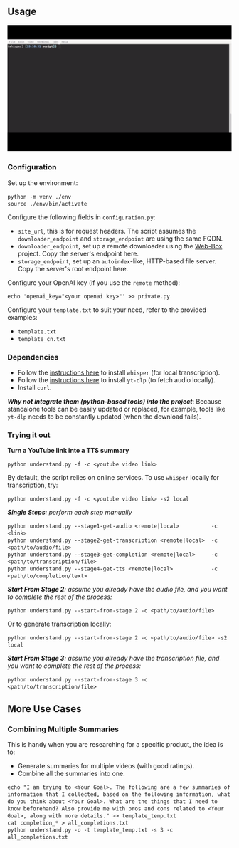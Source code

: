 

## Usage

![Demo GIF](https://github.com/mindcrunch4u/Watch-YouTube-Fast/blob/main/about/demo.gif)

### Configuration

Set up the environment:
```
python -m venv ./env
source ./env/bin/activate
```

Configure the following fields in `configuration.py`:
- `site_url`, this is for request headers. The script assumes the `downloader_endpoint` and `storage_endpoint` are using the same FQDN.
- `downloader_endpoint`, set up a remote downloader using the [Web-Box](https://github.com/mindcrunch4u/Web-Box) project. Copy the server's endpoint here.
- `storage_endpoint`, set up an `autoindex`-like, HTTP-based file server. Copy the server's root endpoint here.

Configure your OpenAI key (if you use the `remote` method):

```
echo 'openai_key="<your openai key>"' >> private.py
```

Configure your `template.txt` to suit your need, refer to the provided examples:
- `template.txt`
- `template_cn.txt`

### Dependencies

- Follow the [instructions here](https://github.com/openai/whisper?tab=readme-ov-file#setup) to install `whisper` (for local transcription).
- Follow the [instructions here](https://github.com/yt-dlp/yt-dlp?tab=readme-ov-file#installation) to install `yt-dlp` (to fetch audio locally).
- Install `curl`.

***Why not integrate them (python-based tools) into the project***: Because standalone tools can be easily updated or replaced, for example, tools like `yt-dlp` needs to be constantly updated (when the download fails).

### Trying it out

**Turn a YouTube link into a TTS summary**
```
python understand.py -f -c <youtube video link>
```
By default, the script relies on online services. To use `whisper` locally for transcription, try:
```
python understand.py -f -c <youtube video link> -s2 local
```

***Single Steps**: perform each step manually*
```
python understand.py --stage1-get-audio <remote|local>          -c <link>
python understand.py --stage2-get-transcription <remote|local>  -c <path/to/audio/file>
python understand.py --stage3-get-completion <remote|local>     -c <path/to/transcription/file>
python understand.py --stage4-get-tts <remote|local>            -c <path/to/completion/text>
```

***Start From Stage 2**: assume you already have the audio file, and you want to complete the rest of the process:*
```
python understand.py --start-from-stage 2 -c <path/to/audio/file>
```
Or to generate transcription locally:
```
python understand.py --start-from-stage 2 -c <path/to/audio/file> -s2 local
```

***Start From Stage 3**: assume you already have the transcription file, and you want to complete the rest of the process:*
```
python understand.py --start-from-stage 3 -c <path/to/transcription/file>
```

## More Use Cases

### Combining Multiple Summaries

This is handy when you are researching for a specific product, the idea is to:
- Generate summaries for multiple videos (with good ratings).
- Combine all the summaries into one.

```
echo "I am trying to <Your Goal>. The following are a few summaries of information that I collected, based on the following information, what do you think about <Your Goal>. What are the things that I need to know beforehand? Also provide me with pros and cons related to <Your Goal>, along with more details." >> template_temp.txt
cat completion_* > all_completions.txt
python understand.py -o -t template_temp.txt -s 3 -c all_completions.txt
```
